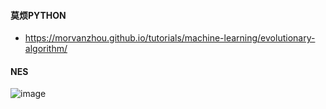 
#### 莫烦PYTHON
- https://morvanzhou.github.io/tutorials/machine-learning/evolutionary-algorithm/

#### NES
![image](https://github.com/jfu790900173/summary/blob/master/evolution_strategy/NES-algorithm.png)
